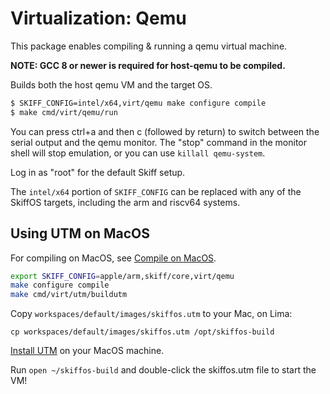 # Virtualization: Qemu

This package enables compiling & running a qemu virtual machine.

**NOTE: GCC 8 or newer is required for host-qemu to be compiled.**

Builds both the host qemu VM and the target OS.

```sh
$ SKIFF_CONFIG=intel/x64,virt/qemu make configure compile
$ make cmd/virt/qemu/run
```

You can press ctrl+a and then c (followed by return) to switch between the
serial output and the qemu monitor. The "stop" command in the monitor shell will
stop emulation, or you can use `killall qemu-system`.

Log in as "root" for the default Skiff setup.

The `intel/x64` portion of `SKIFF_CONFIG` can be replaced with any of the
SkiffOS targets, including the arm and riscv64 systems.

## Using UTM on MacOS

For compiling on MacOS, see [Compile on MacOS].

[Compile on MacOS]: https://github.com/skiffos/SkiffOS?tab=readme-ov-file#compile-on-macos

```bash
export SKIFF_CONFIG=apple/arm,skiff/core,virt/qemu
make configure compile
make cmd/virt/utm/buildutm
```

Copy `workspaces/default/images/skiffos.utm` to your Mac, on Lima:

```
cp workspaces/default/images/skiffos.utm /opt/skiffos-build
```

[Install UTM](https://getutm.app) on your MacOS machine.

Run `open ~/skiffos-build` and double-click the skiffos.utm file to start the VM!
